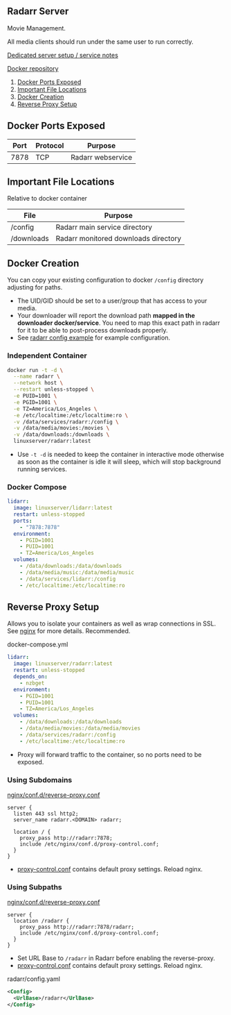 Radarr Server
-------------
Movie Management.

All media clients should run under the same user to run correctly.

[Dedicated server setup / service notes](radarr-dedicated.md)

[Docker repository][1]

1. [Docker Ports Exposed](#docker-ports-exposed)
1. [Important File Locations](#important-file-locations)
1. [Docker Creation](#docker-creation)
1. [Reverse Proxy Setup](#reverse-proxy-setup)

Docker Ports Exposed
--------------------

| Port | Protocol | Purpose           |
|------|----------|-------------------|
| 7878 | TCP      | Radarr webservice |

Important File Locations
------------------------
Relative to docker container

| File       | Purpose                              |
|------------|--------------------------------------|
| /config    | Radarr main service directory        |
| /downloads | Radarr monitored downloads directory |

Docker Creation
---------------
You can copy your existing configuration to docker `/config` directory
adjusting for paths.

* The UID/GID should be set to a user/group that has access to your media.
* Your downloader will report the download path **mapped in the downloader
  docker/service**. You need to map this exact path in radarr for it to be able
  to post-process downloads properly.
* See [radarr config example](radarr.config.md) for example configuration.

### Independent Container
```bash
docker run -t -d \
  --name radarr \
  --network host \
  --restart unless-stopped \
  -e PUID=1001 \
  -e PGID=1001 \
  -e TZ=America/Los_Angeles \
  -e /etc/localtime:/etc/localtime:ro \
  -v /data/services/radarr:/config \
  -v /data/media/movies:/movies \
  -v /data/downloads:/downloads \
  linuxserver/radarr:latest
```
* Use `-t -d` is needed to keep the container in interactive mode otherwise as
  soon as the container is idle it will sleep, which will stop background
  running services.

### Docker Compose
```yaml
lidarr:
  image: linuxserver/lidarr:latest
  restart: unless-stopped
  ports:
    - "7878:7878"
  environment:
    - PGID=1001
    - PUID=1001
    - TZ=America/Los_Angeles
  volumes:
    - /data/downloads:/data/downloads
    - /data/media/music:/data/media/music
    - /data/services/lidarr:/config
    - /etc/localtime:/etc/localtime:ro
```

Reverse Proxy Setup
-------------------
Allows you to isolate your containers as well as wrap connections in SSL. See
[nginx][ref2] for more details. Recommended.


docker-compose.yml
```yaml
lidarr:
  image: linuxserver/radarr:latest
  restart: unless-stopped
  depends_on:
    - nzbget
  environment:
    - PGID=1001
    - PUID=1001
    - TZ=America/Los_Angeles
  volumes:
    - /data/downloads:/data/downloads
    - /data/media/movies:/data/media/movies
    - /data/services/radarr:/config
    - /etc/localtime:/etc/localtime:ro
```
* Proxy will forward traffic to the container, so no ports need to be exposed.

### Using Subdomains
[nginx/conf.d/reverse-proxy.conf][2]
```nginx
server {
  listen 443 ssl http2;
  server_name radarr.<DOMAIN> radarr;

  location / {
    proxy_pass http://radarr:7878;
    include /etc/nginx/conf.d/proxy-control.conf;
  }
}
```
* [proxy-control.conf][ref1] contains default proxy settings. Reload nginx.

### Using Subpaths
[nginx/conf.d/reverse-proxy.conf][2]
```nginx
server {
  location /radarr {
    proxy_pass http://radarr:7878/radarr;
    include /etc/nginx/conf.d/proxy-control.conf;
  }
}
```
* Set URL Base to `/radarr` in Radarr before enabling the reverse-proxy.
* [proxy-control.conf][ref1] contains default proxy settings. Reload nginx.

radarr/config.yaml
```xml
<Config>
  <UrlBase>/radarr</UrlBase>
</Config>
```

[1]: https://hub.docker.com/r/linuxserver/radarr/
[2]: https://gist.github.com/IronicBadger/362c408d1f2c27a0503cb9252b508140#file-bash_aliases

[ref1]: ../nginx/proxy-control.conf
[ref2]: ../nginx/README.md
